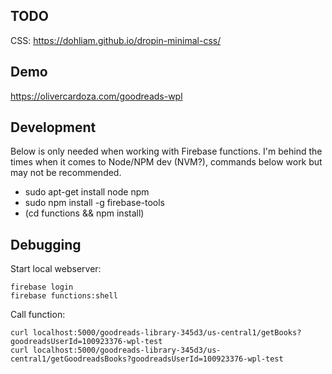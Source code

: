 ## TODO

CSS: https://dohliam.github.io/dropin-minimal-css/

## Demo

https://olivercardoza.com/goodreads-wpl

## Development

Below is only needed when working with Firebase functions. I'm behind the times
when it comes to Node/NPM dev (NVM?), commands below work but may not be recommended.

*    sudo apt-get install node npm
*    sudo npm install -g firebase-tools
*    (cd functions && npm install)

## Debugging

Start local webserver:

    firebase login
    firebase functions:shell

Call function:

    curl localhost:5000/goodreads-library-345d3/us-central1/getBooks?goodreadsUserId=100923376-wpl-test
    curl localhost:5000/goodreads-library-345d3/us-central1/getGoodreadsBooks?goodreadsUserId=100923376-wpl-test

   
